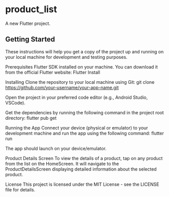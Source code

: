 # product_list

A new Flutter project.

## Getting Started

These instructions will help you get a copy of the project up and running on your local machine for development and testing purposes.

Prerequisites
Flutter SDK installed on your machine. You can download it from the official Flutter website: Flutter Install

Installing
Clone the repository to your local machine using Git:
git clone https://github.com/your-username/your-app-name.git

Open the project in your preferred code editor (e.g., Android Studio, VSCode).

Get the dependencies by running the following command in the project root directory:
flutter pub get

Running the App
Connect your device (physical or emulator) to your development machine and run the app using the following command:
flutter run

The app should launch on your device/emulator.

Product Details Screen
To view the details of a product, tap on any product from the list on the HomeScreen. It will navigate to the ProductDetailsScreen displaying detailed information about the selected product.

License
This project is licensed under the MIT License - see the LICENSE file for details.
